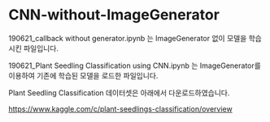 # CNN-without-ImageGenerator

190621_callback without generator.ipynb 는 ImageGenerator 없이 모델을 학습시킨 파일입니다.


190621_Plant Seedling Classification using CNN.ipynb 는 ImageGenerator를 이용하여 기존에 학습된 모델을 로드한 파일입니다.

Plant Seedling Classification 데이터셋은 아래에서 다운로드하였습니다.

https://www.kaggle.com/c/plant-seedlings-classification/overview
